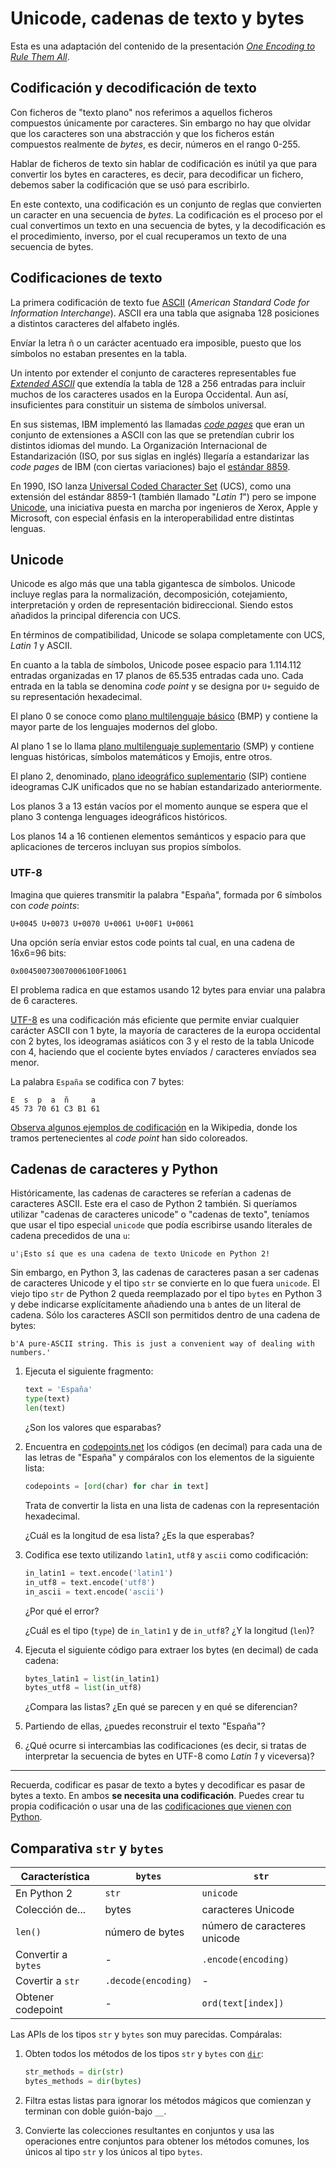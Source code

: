 # Unicode, cadenas de texto y bytes

Esta es una adaptación del contenido de la presentación
[_One Encoding to Rule Them All_](http://delapuente.github.io/presentations/one-encoding-to-rule-them-all).

## Codificación y decodificación de texto

Con ficheros de "texto plano" nos referimos a aquellos ficheros compuestos
únicamente por caracteres. Sin embargo no hay que olvidar que los caracteres
son una abstracción y que los ficheros están compuestos realmente de _bytes_,
es decir, números en el rango 0-255.

Hablar de ficheros de texto sin hablar de codificación es inútil ya que para
convertir los bytes en caracteres, es decir, para decodificar un fichero,
debemos saber la codificación que se usó para escribirlo.

En este contexto, una codificación es un conjunto de reglas que convierten un
caracter en una secuencia de _bytes_. La codificación es el proceso por el
cual convertimos un texto en una secuencia de bytes, y la decodificación es el
procedimiento, inverso, por el cual recuperamos un texto de una secuencia de
bytes.

## Codificaciones de texto

La primera codificación de texto fue
[ASCII](https://en.wikipedia.org/wiki/ASCII) (_American Standard Code for
Information Interchange_). ASCII era una tabla que asignaba 128 posiciones a
distintos caracteres del alfabeto inglés.

Envíar la letra ñ o un carácter acentuado era imposible, puesto que los símbolos
no estaban presentes en la tabla.

Un intento por extender el conjunto de caracteres representables fue [_Extended
ASCII_](https://en.wikipedia.org/wiki/Extended_ASCII) que extendía la tabla de
128 a 256 entradas para incluir muchos de los caracteres usados en la Europa
Occidental. Aun así, insuficientes para constituir un sistema de símbolos
universal.

En sus sistemas, IBM implementó las llamadas
[_code pages_](https://en.wikipedia.org/wiki/Code_page)
que eran un conjunto de extensiones a ASCII con las que se pretendían cubrir
los distintos idiomas del mundo. La Organización Internacional de
Estandarización (ISO, por sus siglas en inglés) llegaría a estandarizar las
_code pages_ de IBM (con ciertas variaciones) bajo el 
[estándar 8859](https://en.wikipedia.org/wiki/ISO_8859).

En 1990, ISO lanza
[Universal Coded Character Set](https://en.wikipedia.org/wiki/Universal_Coded_Character_Set)
(UCS), como una extensión del estándar 8859-1 (también llamado "_Latin 1_") pero
se impone [Unicode](https://en.wikipedia.org/wiki/Unicode), una iniciativa
puesta en marcha por ingenieros de Xerox, Apple y Microsoft, con especial
énfasis en la interoperabilidad entre distintas lenguas.

## Unicode

Unicode es algo más que una tabla gigantesca de símbolos. Unicode incluye
reglas para la normalización, decomposición, cotejamiento, interpretación y
orden de representación bidireccional. Siendo estos añadidos la principal 
diferencia con UCS.

En términos de compatibilidad, Unicode se solapa completamente con UCS,
_Latin&nbsp;1_ y ASCII.

En cuanto a la tabla de símbolos, Unicode posee espacio para 1.114.112
entradas organizadas en 17 planos de 65.535 entradas cada uno. Cada entrada en
la tabla se denomina _code point_ y se designa por `U+` seguido de su
representación hexadecimal.

El plano 0 se conoce como 
[plano multilenguaje básico](https://en.wikipedia.org/wiki/Plane_(Unicode)#Basic_Multilingual_Plane)
(BMP) y contiene la mayor parte de los lenguajes modernos del globo.

Al plano 1 se lo llama
[plano multilenguaje suplementario](https://en.wikipedia.org/wiki/Plane_(Unicode)#Supplementary_Multilingual_Plane)
(SMP) y contiene lenguas históricas, símbolos matemáticos y Emojis, entre otros.

El plano 2, denominado,
[plano ideográfico suplementario](https://en.wikipedia.org/wiki/Plane_(Unicode)#Supplementary_Ideographic_Plane)
(SIP) contiene ideogramas CJK unificados que no se habían estandarizado
anteriormente.

Los planos 3 a 13 están vacíos por el momento aunque se espera que el plano 3
contenga lenguages ideográficos históricos.

Los planos 14 a 16 contienen elementos semánticos y espacio para que
aplicaciones de terceros incluyan sus propios símbolos.

### UTF-8

Imagina que quieres transmitir la palabra "España", formada por 6 símbolos
con _code points_:

```
U+0045 U+0073 U+0070 U+0061 U+00F1 U+0061
```

Una opción sería enviar estos code points tal cual, en una cadena de 16x6=96
bits:

```
0x004500730070006100F10061
```

El problema radica en que estamos usando 12 bytes para enviar una palabra de
6 caracteres.

[UTF-8](https://en.wikipedia.org/wiki/UTF-8)
es una codificación más eficiente que permite enviar cualquier carácter
ASCII con 1 byte, la mayoría de caracteres de la europa occidental con 2 bytes,
los ideogramas asiáticos con 3 y el resto de la tabla Unicode con 4, haciendo
que el cociente bytes envíados / caracteres envíados sea menor.

La palabra `España` se codifica con 7 bytes:

```
E  s  p  a  ñ     a
45 73 70 61 C3 B1 61
``` 

[Observa algunos ejemplos de codificación](https://en.wikipedia.org/wiki/UTF-8#Examples)
en la Wikipedia, donde los tramos pertenecientes al _code point_ han sido
coloreados.

## Cadenas de caracteres y Python

Históricamente, las cadenas de caracteres se referían a cadenas de caracteres
ASCII. Este era el caso de Python 2 también. Si queríamos utilizar "cadenas
de caracteres unicode" o "cadenas de texto", teníamos que usar el tipo especial
`unicode` que podía escribirse usando literales de cadena precedidos de una `u`:

```
u'¡Esto sí que es una cadena de texto Unicode en Python 2! 
``` 

Sin embargo, en Python 3, las cadenas de caracteres pasan a ser cadenas de
caracteres Unicode y el tipo `str` se convierte en lo que fuera `unicode`. El
viejo tipo `str` de Python 2 queda reemplazado por el tipo `bytes` en Python 3
y debe indicarse explícitamente añadiendo una `b` antes de un literal de
cadena. Sólo los caracteres ASCII son permitidos dentro de una cadena de bytes:

```
b'A pure-ASCII string. This is just a convenient way of dealing with numbers.'
```

1. Ejecuta el siguiente fragmento:

    ```python
    text = 'España'
    type(text)
    len(text)
    ```
    
    ¿Son los valores que esparabas?
    
2. Encuentra en [codepoints.net](https://codepoints.net) los códigos (en
decimal) para cada una de las letras de "España" y compáralos con los elementos
de la siguiente lista:

    ```python
    codepoints = [ord(char) for char in text]
    ```
    
    Trata de convertir la lista en una lista de cadenas con la representación
    hexadecimal.
    
    ¿Cuál es la longitud de esa lista? ¿Es la que esperabas?
    
3. Codifica ese texto utilizando `latin1`, `utf8` y `ascii` como codificación:

    ```python
    in_latin1 = text.encode('latin1')
    in_utf8 = text.encode('utf8')
    in_ascii = text.encode('ascii')
    ```
    
    ¿Por qué el error?
    
    ¿Cuál es el tipo (`type`) de `in_latin1` y de `in_utf8`? ¿Y la longitud
    (`len`)?
    
4. Ejecuta el siguiente código para extraer los bytes (en decimal) de cada
cadena:

    ```python
    bytes_latin1 = list(in_latin1)
    bytes_utf8 = list(in_utf8)
    ```
    
    ¿Compara las listas? ¿En qué se parecen y en qué se diferencian?
    
5. Partiendo de ellas, ¿puedes reconstruir el texto "España"?

6. ¿Qué ocurre si intercambias las codificaciones (es decir, si tratas de
interpretar la secuencia de bytes en UTF-8 como _Latin 1_ y viceversa)?

---
Recuerda, codificar es pasar de texto a bytes y decodificar es pasar de bytes
a texto. En ambos **se necesita una codificación**. Puedes crear tu propia
codificación o usar una de las
[codificaciones que vienen con Python](https://docs.python.org/3/library/codecs.html#standard-encodings).

## Comparativa `str` y `bytes`

| Característica | `bytes` | `str` |
|----------------|---------|-------|
| En Python 2 | `str` | `unicode`
| Colección de... | bytes | caracteres Unicode
| `len()` | número de bytes | número de caracteres unicode
| Convertir a `bytes` | - | `.encode(encoding)`
| Covertir a `str` | `.decode(encoding)` | - 
| Obtener codepoint | - | `ord(text[index])`

Las APIs de los tipos `str` y `bytes` son muy parecidas. Compáralas:

1. Obten todos los métodos de los tipos `str` y `bytes` con
[`dir`](https://docs.python.org/3/library/functions.html#dir):

    ```python
    str_methods = dir(str)
    bytes_methods = dir(bytes)
    ```

2. Filtra estas listas para ignorar los métodos mágicos que comienzan y
terminan con doble guión-bajo `__`.

3. Convierte las colecciones resultantes en conjuntos y usa las operaciones
entre conjuntos para obtener los métodos comunes, los únicos al tipo `str`
y los únicos al tipo `bytes`.
